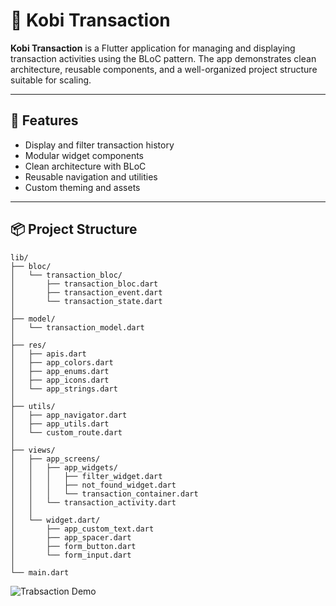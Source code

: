 # 💸 Kobi Transaction

**Kobi Transaction** is a Flutter application for managing and displaying transaction activities using the BLoC pattern. The app demonstrates clean architecture, reusable components, and a well-organized project structure suitable for scaling.

---

## 🚀 Features

- Display and filter transaction history
- Modular widget components
- Clean architecture with BLoC
- Reusable navigation and utilities
- Custom theming and assets

---

## 📦 Project Structure

```plaintext
lib/
├── bloc/
│   └── transaction_bloc/
│       ├── transaction_bloc.dart
│       ├── transaction_event.dart
│       └── transaction_state.dart
│
├── model/
│   └── transaction_model.dart
│
├── res/
│   ├── apis.dart
│   ├── app_colors.dart
│   ├── app_enums.dart
│   ├── app_icons.dart
│   └── app_strings.dart
│
├── utils/
│   ├── app_navigator.dart
│   ├── app_utils.dart
│   └── custom_route.dart
│
├── views/
│   ├── app_screens/
│   │   ├── app_widgets/
│   │   │   ├── filter_widget.dart
│   │   │   ├── not_found_widget.dart
│   │   │   └── transaction_container.dart
│   │   └── transaction_activity.dart
│   │
│   └── widget.dart/
│       ├── app_custom_text.dart
│       ├── app_spacer.dart
│       ├── form_button.dart
│       └── form_input.dart
│
└── main.dart
```

![Trabsaction Demo](assets/transactions.gif)
